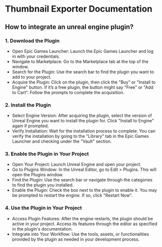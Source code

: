 # Thumbnail Exporter Documentation 

## How to integrate an unreal engine plugin?
### 1. Download the Plugin
- Open Epic Games Launcher: Launch the Epic Games Launcher and log in with your credentials.
- Navigate to Marketplace: Go to the Marketplace tab at the top of the window.
- Search for the Plugin: Use the search bar to find the plugin you want to add to your project.
- Acquire the Plugin: Click on the plugin, then click the "Buy" or "Install to Engine" button. If it’s a free plugin, the button might say "Free" or "Add to Cart". Follow the prompts to complete the acquisition.
### 2. Install the Plugin
- Select Engine Version: After acquiring the plugin, select the version of Unreal Engine you want to install the plugin for. Click "Install to Engine" again if prompted.
- Verify Installation: Wait for the installation process to complete. You can verify the installation by going to the "Library" tab in the Epic Games Launcher and checking under the "Vault" section.
### 3. Enable the Plugin in Your Project
- Open Your Project: Launch Unreal Engine and open your project.
- Go to Plugins Window: In the Unreal Editor, go to Edit > Plugins. This will open the Plugins window.
- Find the Plugin: Use the search bar or navigate through the categories to find the plugin you installed.
- Enable the Plugin: Check the box next to the plugin to enable it. You may be prompted to restart the engine. If so, click "Restart Now".
### 4. Use the Plugin in Your Project
- Access Plugin Features: After the engine restarts, the plugin should be active in your project. Access its features through the editor as specified in the plugin's documentation.
- Integrate into Your Workflow: Use the tools, assets, or functionalities provided by the plugin as needed in your development process.
